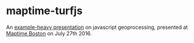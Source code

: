 # maptime-turfjs
An [example-heavy presentation](https://wboykinm.github.io/maptime-turfjs/) on javascript geoprocessing, presented at [Maptime Boston](http://www.meetup.com/Maptime-Boston/) on July 27th 2016.
